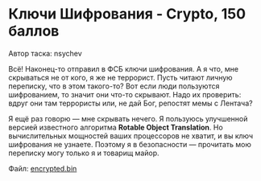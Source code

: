 # Ключи Шифрования - Crypto, 150 баллов
Автор таска: nsychev

Всё! Наконец-то отправил в ФСБ ключи шифрования. А я что, мне скрываться не от кого, я же не террорист. Пусть читают личную переписку, что в этом такого-то? Вот если люди пользуются шифрованием, то значит они что-то скрывают. Надо их проверить: вдруг они там террористы или, не дай Бог, репостят мемы с Лентача?

Я ещё раз говорю — мне скрывать нечего. Я пользуюсь улучшенной версией известного алгоритма **Rotable Object Translation**. Но вычислительных мощностей ваших процессоров не хватит, и вы ключ шифрования не узнаете. Поэтому я в безопасности — прочитать мою переписку могу только я и товарищ майор.

Файл: [encrypted.bin](https://go.ctf.upml.tech/files/keys/encrypted.bin)
